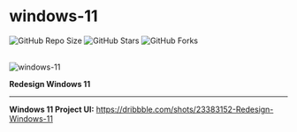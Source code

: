 
# windows-11

![GitHub Repo Size](https://img.shields.io/github/repo-size/Mhadi-1382/windows-11)
![GitHub Stars](https://img.shields.io/github/stars/Mhadi-1382/windows-11)
![GitHub Forks](https://img.shields.io/github/forks/Mhadi-1382/windows-11)

<br>

<img src="https://github.com/Mhadi-1382/windows-11/blob/master/Windows_11_Cover.png" alt="windows-11" description="Be organized, record your ideas on Pinboard.">

**Redesign Windows 11**

***

**Windows 11 Project UI:** <a href="https://dribbble.com/shots/23383152-Redesign-Windows-11">https://dribbble.com/shots/23383152-Redesign-Windows-11</a>
